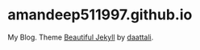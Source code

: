 # amandeep511997.github.io

My Blog. Theme [Beautiful Jekyll](https://github.com/daattali/beautiful-jekyll) by [daattali](https://github.com/daattali).
